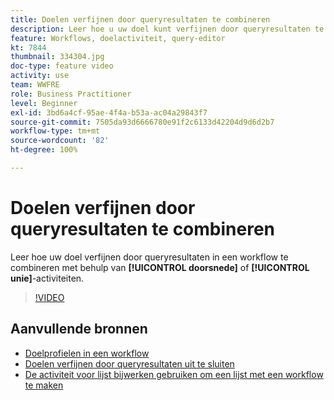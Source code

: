 ```yaml
---
title: Doelen verfijnen door queryresultaten te combineren
description: Leer hoe u uw doel kunt verfijnen door queryresultaten te combineren in een workflow met behulp van de activiteiten voor doorsnede en unie.
feature: Workflows, doelactiviteit, query-editor
kt: 7844
thumbnail: 334304.jpg
doc-type: feature video
activity: use
team: WWFRE
role: Business Practitioner
level: Beginner
exl-id: 3bd6a4cf-95ae-4f4a-b53a-ac04a29843f7
source-git-commit: 7505da93d6666780e91f2c6133d42204d9d6d2b7
workflow-type: tm+mt
source-wordcount: '82'
ht-degree: 100%

---
```


# Doelen verfijnen door queryresultaten te combineren

Leer hoe uw doel verfijnen door queryresultaten in een workflow te combineren met behulp van **[!UICONTROL doorsnede]** of **[!UICONTROL unie]**-activiteiten.

>[!VIDEO](https://video.tv.adobe.com/v/334304?quality=12)

## Aanvullende bronnen

* [Doelprofielen in een workflow](/help/profile-management/target-profiles-in-a-workflow.md)
* [Doelen verfijnen door queryresultaten uit te sluiten](/help/process-management/refine-targets-by-excluding-query-results.md)
* [De activiteit voor lijst bijwerken gebruiken om een lijst met een workflow te maken](/help/process-management/use-the-update-list-activity.md)
